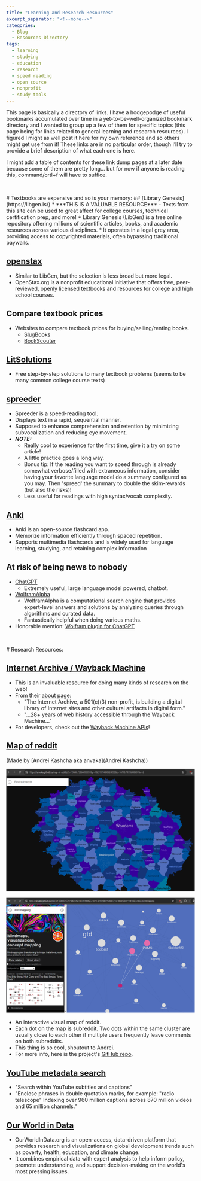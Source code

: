 ```yaml
---
title: "Learning and Research Resources"
excerpt_separator: "<!--more-->"
categories:
  - Blog
  - Resources Directory
tags:
  - learning
  - studying
  - education
  - research
  - speed reading
  - open source
  - nonprofit
  - study tools
---
```


This page is basically a directory of links.<!--more--> I have a hodgepodge of useful bookmarks accumulated over time in a yet-to-be-well-organized bookmark directory and I wanted to group up a few of them for specific topics (this page being for links related to general learning and research resources). I figured I might as well post it here for my own reference and so others might get use from it! These links are in no particular order, though I’ll try to provide a brief description of what each one is here.

I might add a table of contents for these link dump pages at a later date because some of them are pretty long... but for now if anyone is reading this, command/crtl+f will have to suffice.

<p>&nbsp;</p>
# Textbooks are expensive and so is your memory:
## [Library Genesis](https://libgen.is/)
* ***THIS IS A VALUABLE RESOURCE*** - Texts from this site can be used to great affect for college courses, technical certification prep, and more!
* Library Genesis (LibGen) is a free online repository offering millions of scientific articles, books, and academic resources across various disciplines.
* It operates in a legal grey area, providing access to copyrighted materials, often bypassing traditional paywalls.

## [openstax](https://openstax.org/)
* Similar to LibGen, but the selection is less broad but more legal.
* OpenStax.org is a nonprofit educational initiative that offers free, peer-reviewed, openly licensed textbooks and resources for college and high school courses.

## Compare textbook prices
* Websites to compare textbook prices for buying/selling/renting books.
    * [SlugBooks](https://www.slugbooks.com/)
    * [BookScouter](https://bookscouter.com/)

## [LitSolutions](https://www.litsolutions.org/)
 * Free step-by-step solutions to many textbook problems (seems to be many common college course texts)

## [spreeder](https://www.spreeder.com/app.php)
* Spreeder is a speed-reading tool.
* Displays text in a rapid, sequential manner.
* Supposed to enhance comprehension and retention by minimizing subvocalization and reducing eye movement.
* ***NOTE:***
    * Really cool to experience for the first time, give it a try on some article!
    * A little practice goes a long way.
    * Bonus tip: If the reading you want to speed through is already somewhat verbose/filled with extraneous information, consider having your favorite language model do a summary configured as you may. Then 'spreed' the summary to double the skim-rewards (but also the risks)!
    * Less useful for readings with high syntax/vocab complexity.

## [Anki](https://apps.ankiweb.net/)
* Anki is an open-source flashcard app.
* Memorize information efficiently through spaced repetition.
* Supports multimedia flashcards and is widely used for language learning, studying, and retaining complex information

## At risk of being news to nobody
* [ChatGPT](https://chatgpt.com/)
    * Extremely useful, large language model powered, chatbot.
* [WolframAlpha](https://www.wolframalpha.com/)
    * WolframAlpha is a computational search engine that provides expert-level answers and solutions by analyzing queries through algorithms and curated data.
    * Fantastically helpful when doing various maths.
* Honorable mention: [Wolfram plugin for ChatGPT](https://writings.stephenwolfram.com/2023/03/chatgpt-gets-its-wolfram-superpowers/)

<p>&nbsp;</p>
# Research Resources:

## [Internet Archive / Wayback Machine](https://web.archive.org/)
* This is an invaluable resource for doing many kinds of research on the web!
* From their [about page](https://archive.org/about/):
    * "The Internet Archive, a 501(c)(3) non-profit, is building a digital library of Internet sites and other cultural artifacts in digital form."
    * "...28+ years of web history accessible through the Wayback Machine..."
 * For developers, check out the [Wayback Machine APIs](https://archive.org/help/wayback_api.php)!

## [Map of reddit](https://anvaka.github.io/map-of-reddit/?x=18239&y=12514&z=29055.0602231602&v=2)
(Made by [Andrei Kashcha aka anvaka](Andrei Kashcha))  

![screenshot of website](/assets/images/learningandresearch_images/mapofreddit.png)  
   
![screenshot of example usage](/assets/images/learningandresearch_images/mapex.png)

* An interactive visual map of reddit.
* Each dot on the map is subreddit. Two dots within the same cluster are usually close to each other if multiple users frequently leave comments on both subreddits.
* This thing is so cool, shoutout to Andrei.
* For more info, here is the project's [GitHub repo](https://github.com/anvaka/map-of-reddit?tab=readme-ov-file).

## [YouTube metadata search](https://filmot.com/)
* "Search within YouTube subtitles and captions"
* "Enclose phrases in double quotation marks, for example: "radio telescope" Indexing over 960 million captions across 870 million videos and 65 million channels."

## [Our World in Data](https://ourworldindata.org/)
* OurWorldInData.org is an open-access, data-driven platform that provides research and visualizations on global development trends such as poverty, health, education, and climate change.
* It combines empirical data with expert analysis to help inform policy, promote understanding, and support decision-making on the world's most pressing issues.

<p>&nbsp;</p>
